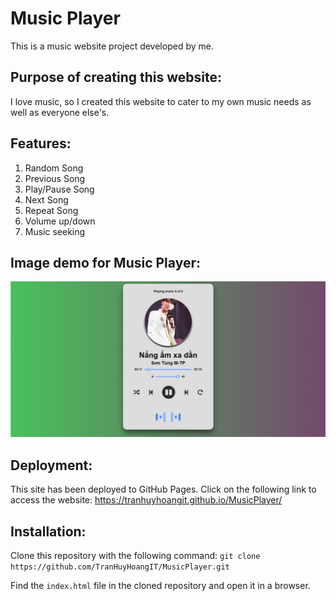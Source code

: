 # Music Player 
This is a music website project developed by me.

## Purpose of creating this website:
I love music, so I created this website to cater to my own music needs as well as everyone else's.

## Features:
1) Random Song
2) Previous Song
3) Play/Pause Song
4) Next Song
5) Repeat Song
6) Volume up/down
7) Music seeking

## Image demo for Music Player:
![Nang am xa dan-Son Tung MTP](https://github.com/TranHuyHoangIT/MusicPlayer/blob/master/images/Demo_MusicPlayer.png)

## Deployment: 
This site has been deployed to GitHub Pages. Click on the following link to access the website: https://tranhuyhoangit.github.io/MusicPlayer/

## Installation: 
Clone this repository with the following command: `git clone https://github.com/TranHuyHoangIT/MusicPlayer.git`

Find the `index.html` file in the cloned repository and open it in a browser.
